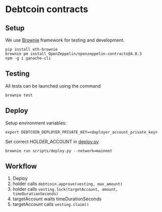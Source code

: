 # Debtcoin contracts

## Setup

We use [Brownie](https://eth-brownie.readthedocs.io/en/stable/install.html) framework for testing and development.
```shell
pip install eth-brownie
brownie pm install OpenZeppelin/openzeppelin-contracts@4.8.3
npm -g i ganache-cli
```

## Testing

All tests can be launched using the command
```shell
brownie test
```

## Deploy

Setup environment variables:
```shell
export DEBTCOIN_DEPLOYER_PRIVATE_KEY=<deployer_account_private_key>
```
Set correct HOLDER_ACCOUNT in [deploy.py](scripts/deploy.py)
```shell
brownie run scripts/deploy.py --network=mainnet
```

## Workflow

1. Deploy
1. holder calls ```debtcoin.approve(vesting, max_amount)```
1. holder calls ```vesting.lock(targetAccount, amount, timeDurationSeconds)```
1. targetAccount waits timeDurationSeconds
1. targetAccount calls ```vesting.claim()```
